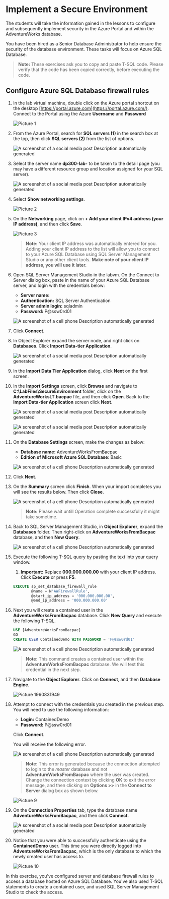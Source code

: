 # Implement a Secure Environment

The students will take the information gained in the lessons to configure and subsequently implement security in the Azure Portal and within the AdventureWorks database.

You have been hired as a Senior Database Administrator to help ensure the security of the database environment. These tasks will focus on Azure SQL Database.

>**Note:** These exercises ask you to copy and paste T-SQL code. Please verify that the code has been copied correctly, before executing the code.

## Configure Azure SQL Database firewall rules

1. In the lab virtual machine, double click on the Azure portal shortcut on the desktop [https://portal.azure.com](https://portal.azure.com/). Connect to the Portal using the Azure **Username** <inject key="AzureAdUserEmail"></inject> and **Password** <inject key="AzureAdUserPassword"></inject>

    ![Picture 1](../images/dp300-lab4-img1.png)

1. From the Azure Portal, search for **SQL servers (1)** in the search box at the top, then click **SQL servers (2)** from the list of options.

    ![A screenshot of a social media post Description automatically generated](../images/dp300-lab4-img2.png)

1. Select the server name **dp300-lab-<inject key="Deployment-id" enableCopy="false" />** to be taken to the detail page (you may have a different resource group and location assigned for your SQL server).

    ![A screenshot of a social media post Description automatically generated](../images/dp300-lab4-img3.png)

1. Select **Show networking settings**.

    ![Picture 2](../images/dp300-lab4-img5.png)

1. On the **Networking** page, click on **+ Add your client IPv4 address (your IP address)**, and then click **Save**.

    ![Picture 3](../images/dp300-lab4-img6.png)

    >**Note:** Your client IP address was automatically entered for you. Adding your client IP address to the list will allow you to connect to your Azure SQL Database using SQL Server Management Studio or any other client tools. **Make note of your client IP address, you will use it later.**

1. Open SQL Server Management Studio in the labvm. On the Connect to Server dialog box, paste in the name of your Azure SQL Database server, and login with the credentials below:

    - **Server name:** <inject key="sqlServerFqdn" enableCopy="false" />
    - **Authentication:** SQL Server Authentication
    - **Server admin login:** sqladmin
    - **Password:** P@ssw0rd01

    ![A screenshot of a cell phone Description automatically generated](../images/dp300-lab4-img7.png)

1. Click **Connect**.

1. In Object Explorer expand the server node, and right click on **Databases**. Click **Import Data-tier Application**.

    ![A screenshot of a social media post Description automatically generated](../images/dp300-lab4-img8.png)

1. In the **Import Data Tier Application** dialog, click **Next** on the first screen.
     
1. In the **Import Settings** screen, click **Browse** and navigate to **C:\LabFiles\SecureEnvironment** folder, click on the **AdventureWorksLT.bacpac** file, and then click **Open**. Back to the **Import Data-tier Application** screen click **Next**.

    ![A screenshot of a social media post Description automatically generated](../images/dp300-lab4-img9.png)

    ![A screenshot of a social media post Description automatically generated](../images/dp300-lab4-img10.png)

1. On the **Database Settings** screen, make the changes as below:

    - **Database name:** AdventureWorksFromBacpac
    - **Edition of Microsoft Azure SQL Database**: Basic

    ![A screenshot of a cell phone Description automatically generated](../images/dp300-lab4-img11.png)

1. Click **Next**.

1. On the **Summary** screen click **Finish**. When your import completes you will see the results below. Then click **Close**.

    ![A screenshot of a cell phone Description automatically generated](../images/dp300-lab4-img12.png)
     
     >**Note:** Please wait untill Operation complete successfully it might take sometime.

1. Back to SQL Server Management Studio, in **Object Explorer**, expand the **Databases** folder. Then right-click on **AdventureWorksFromBacpac** database, and then **New Query**.

    ![A screenshot of a cell phone Description automatically generated](../images/dp300-lab4-img13.png)

1. Execute the following T-SQL query by pasting the text into your query window.
    1. **Important:** Replace **000.000.000.00** with your client IP address. Click **Execute** or press **F5**.

    ```sql
    EXECUTE sp_set_database_firewall_rule 
            @name = N'AWFirewallRule',
            @start_ip_address = '000.000.000.00', 
            @end_ip_address = '000.000.000.00'
    ```

1. Next you will create a contained user in the **AdventureWorksFromBacpac** database. Click **New Query** and execute the following T-SQL.

    ```sql
    USE [AdventureWorksFromBacpac]
    GO
    CREATE USER ContainedDemo WITH PASSWORD = 'P@ssw0rd01'
    ```

    ![A screenshot of a cell phone Description automatically generated](../images/dp300-lab4-img14.png)

    >**Note:** This command creates a contained user within the **AdventureWorksFromBacpac** database. We will test this credential in the next step.

1. Navigate to the **Object Explorer**. Click on **Connect**, and then **Database Engine**.

    ![Picture 1960831949](../images/dp300-lab4-img15.png)

1. Attempt to connect with the credentials you created in the previous step. You will need to use the following information:

    - **Login:** ContainedDemo
    - **Password:** P@ssw0rd01

     Click **Connect**.

     You will receive the following error.

    ![A screenshot of a cell phone Description automatically generated](../images/dp300-lab4-img16.png)

    >**Note:** This error is generated because the connection attempted to login to the *master* database and not **AdventureWorksFromBacpac** where the user was created. Change the connection context by clicking **OK** to exit the error message, and then clicking on **Options >>** in the **Connect to Server** dialog box as shown below.

    ![Picture 9](../images/dp300-lab4-img17.png)

1. On the **Connection Properties** tab, type the database name **AdventureWorksFromBacpac**, and then click **Connect**.

    ![A screenshot of a social media post Description automatically generated](../images/dp300-lab4-img18.png)

1. Notice that you were able to successfully authenticate using the **ContainedDemo** user. This time you were directly logged into **AdventureWorksFromBacpac**, which is the only database to which the newly created user has access to.

    ![Picture 10](../images/dp300-lab4-img19.png)

In this exercise, you've configured server and database firewall rules to access a database hosted on Azure SQL Database. You've also used T-SQL statements to create a contained user, and used SQL Server Management Studio to check the access.
